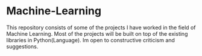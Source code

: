 # Machine-Learning
This repository consists of some of the projects I have worked in the field of Machine Learning. Most of the projects will be built on top of the existing libraries in Python(Language). Im open to constructive criticism and suggestions.
